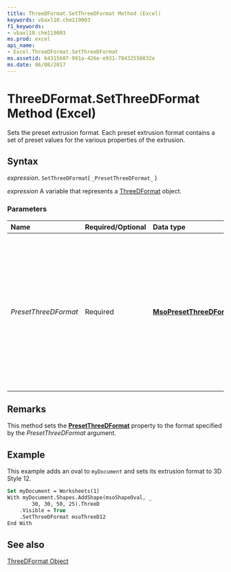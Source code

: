 ```yaml
---
title: ThreeDFormat.SetThreeDFormat Method (Excel)
keywords: vbaxl10.chm119003
f1_keywords:
- vbaxl10.chm119003
ms.prod: excel
api_name:
- Excel.ThreeDFormat.SetThreeDFormat
ms.assetid: 64315607-991a-426e-e931-78432558832e
ms.date: 06/08/2017
---
```



# ThreeDFormat.SetThreeDFormat Method (Excel)

Sets the preset extrusion format. Each preset extrusion format contains a set of preset values for the various properties of the extrusion.


## Syntax

 _expression_. `SetThreeDFormat`( `_PresetThreeDFormat_` )

 _expression_ A variable that represents a [ThreeDFormat](./Excel.ThreeDFormat.md) object.


### Parameters



|Name|Required/Optional|Data type|Description|
|:-----|:-----|:-----|:-----|
| _PresetThreeDFormat_|Required| **[MsoPresetThreeDFormat](./Office.MsoPresetThreeDFormat.md)**|Specifies a preset extrusion format that corresponds to one of the options (numbered from left to right, from top to bottom) displayed when you click the  **3-D** button on the **Drawing** toolbar.|

## Remarks

This method sets the  **[PresetThreeDFormat](Excel.ThreeDFormat.PresetThreeDFormat.md)** property to the format specified by the _PresetThreeDFormat_ argument.


## Example

This example adds an oval to  `myDocument` and sets its extrusion format to 3D Style 12.


```vb
Set myDocument = Worksheets(1) 
With myDocument.Shapes.AddShape(msoShapeOval, _ 
        30, 30, 50, 25).ThreeD 
    .Visible = True 
    .SetThreeDFormat msoThreeD12 
End With
```


## See also


[ThreeDFormat Object](Excel.ThreeDFormat.md)

